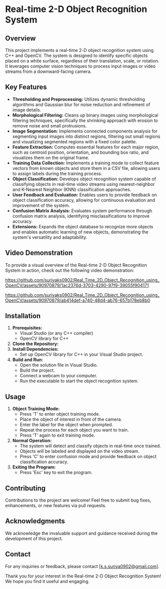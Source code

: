 # Real-time 2-D Object Recognition System

## Overview
This project implements a real-time 2-D object recognition system using C++ and OpenCV. The system is designed to identify specific objects placed on a white surface, regardless of their translation, scale, or rotation. It leverages computer vision techniques to process input images or video streams from a downward-facing camera.

## Key Features
- **Thresholding and Preprocessing:** Utilizes dynamic thresholding algorithms and Gaussian blur for noise reduction and refinement of image details.
- **Morphological Filtering:** Cleans up binary images using morphological filtering techniques, specifically the shrinking approach with erosion to remove noise and small protrusions.
- **Image Segmentation:** Implements connected components analysis for segmenting input images into distinct regions, filtering out small regions and visualizing segmented regions with a fixed color palette.
- **Feature Extraction:** Computes essential features for each major region, such as centroid position, orientation, and bounding box ratio, and visualizes them on the original frame.
- **Training Data Collection:** Implements a training mode to collect feature vectors from known objects and store them in a CSV file, allowing users to assign labels during the training process.
- **Object Classification:** Develops object recognition system capable of classifying objects in real-time video streams using nearest-neighbor and K-Nearest Neighbor (KNN) classification approaches.
- **User Feedback and Evaluation:** Enables users to provide feedback on object classification accuracy, allowing for continuous evaluation and improvement of the system.
- **Confusion Matrix Analysis:** Evaluates system performance through confusion matrix analysis, identifying misclassifications to improve accuracy.
- **Extensions:** Expands the object database to recognize more objects and enables automatic learning of new objects, demonstrating the system's versatility and adaptability.

## Video Demonstration
To provide a visual overview of the Real-time 2-D Object Recognition System in action, check out the following video demonstration:


https://github.com/suriyaks0902/Real_Time_2D_Object_Recognition_using_OpenCV/assets/90970879/1ac2376d-3703-4290-97f9-39055f904171




https://github.com/suriyaks0902/Real_Time_2D_Object_Recognition_using_OpenCV/assets/90970879/ab414def-a740-48d4-ab76-657b178eb8b0




## Installation
1. **Prerequisites:**
   - Visual Studio (or any C++ compiler)
   - OpenCV library for C++
2. **Clone the Repository:**
3. **Install Dependencies:**
   - Set up OpenCV library for C++ in your Visual Studio project.
4. **Build and Run:**
   - Open the solution file in Visual Studio.
   - Build the project.
   - Connect a webcam to your computer.
   - Run the executable to start the object recognition system.

## Usage
1. **Object Training Mode:**
   - Press 'T' to enter object training mode.
   - Place the object of interest in front of the camera.
   - Enter the label for the object when prompted.
   - Repeat the process for each object you want to train.
   - Press 'T' again to exit training mode.
2. **Normal Operation:**
   - The system will detect and classify objects in real-time once trained.
   - Objects will be labeled and displayed on the video stream.
   - Press 'C' to enter confusion mode and provide feedback on object classification accuracy.
3. **Exiting the Program:**
   - Press 'Esc' key to exit the program.

## Contributing
Contributions to the project are welcome! Feel free to submit bug fixes, enhancements, or new features via pull requests.

## Acknowledgments
We acknowledge the invaluable support and guidance received during the development of this project.

## Contact
For any inquiries or feedback, please contact [k.s.suriya0902@gmail.com].

Thank you for your interest in the Real-time 2-D Object Recognition System! We hope you find it useful and engaging.
